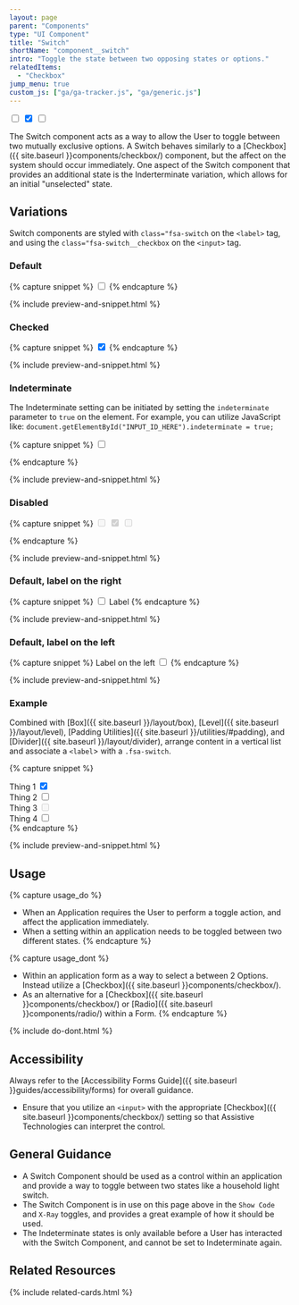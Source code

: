 ```yaml
---
layout: page
parent: "Components"
type: "UI Component"
title: "Switch"
shortName: "component__switch"
intro: "Toggle the state between two opposing states or options."
relatedItems:
  - "Checkbox"
jump_menu: true
custom_js: ["ga/ga-tracker.js", "ga/generic.js"]
---
```


<div class="ds-preview">
  <div class="fsa-level">
    <label class="fsa-switch">
      <input type="checkbox" class="fsa-switch__checkbox">
      <span class="fsa-switch__track"></span>
    </label>
    <label class="fsa-switch">
      <input checked type="checkbox" class="fsa-switch__checkbox">
      <span class="fsa-switch__track"></span>
    </label>
    <label class="fsa-switch">
      <input type="checkbox" class="fsa-switch__checkbox" id="switch-indeterminate-example__00">
      <span class="fsa-switch__track"></span>
    </label>
  </div>
  <script>
    document.getElementById("switch-indeterminate-example__00").indeterminate = true;
  </script>
</div>

The Switch component acts as a way to allow the User to toggle between two mutually exclusive options. A Switch behaves similarly to a [Checkbox]({{ site.baseurl }}components/checkbox/) component, but the affect on the system should occur immediately. One aspect of the Switch component that provides an additional state is the Inderterminate variation, which allows for an initial "unselected" state.

## Variations

Switch components are styled with `class="fsa-switch` on the `<label>` tag, and using the `class="fsa-switch__checkbox` on the `<input>` tag.

### Default

{% capture snippet %}
<label class="fsa-switch">
  <input type="checkbox" class="fsa-switch__checkbox" id="switch-example__123" name="switch-example__123">
  <span class="fsa-switch__track"></span>
</label>
{% endcapture %}

{% include preview-and-snippet.html %}

### Checked

{% capture snippet %}
<label class="fsa-switch">
  <input checked type="checkbox" class="fsa-switch__checkbox" id="switch-example__456" name="switch-example__456">
  <span class="fsa-switch__track"></span>
</label>
{% endcapture %}

{% include preview-and-snippet.html %}

### Indeterminate

The Indeterminate setting can be initiated by setting the `indeterminate` parameter to `true` on the element. For example, you can utilize JavaScript like: `document.getElementById("INPUT_ID_HERE").indeterminate = true;`

{% capture snippet %}
<label class="fsa-switch">
  <input type="checkbox" class="fsa-switch__checkbox" id="checkbox-indeterminate-example__01" name="checkbox-indeterminate-example__01">
  <span class="fsa-switch__track"></span>
</label>
<script>
  document.getElementById("checkbox-indeterminate-example__01").indeterminate = true;
</script>
{% endcapture %}

{% include preview-and-snippet.html %}

### Disabled
{% capture snippet %}
<label class="fsa-switch">
  <input disabled type="checkbox" class="fsa-switch__checkbox">
  <span class="fsa-switch__track"></span>
</label>
<label class="fsa-switch">
  <input checked disabled type="checkbox" class="fsa-switch__checkbox">
  <span class="fsa-switch__track"></span>
</label>
<label class="fsa-switch">
  <input type="checkbox" class="fsa-switch__checkbox" id="checkbox-indeterminate-example__02" disabled>
  <span class="fsa-switch__track"></span>
</label>
<script>
  document.getElementById("checkbox-indeterminate-example__02").indeterminate = true;
</script>
{% endcapture %}

{% include preview-and-snippet.html %}

### Default, label on the right

{% capture snippet %}
<span class="fsa-level fsa-level--inline">
  <label class="fsa-switch">
    <input type="checkbox" class="fsa-switch__checkbox" id="switch-example__wy7" name="switch-example__wy7">
    <span class="fsa-switch__track"></span>
  </label>
  <label for="switch-example__wy7">Label</label>
</span>
{% endcapture %}

{% include preview-and-snippet.html %}

### Default, label on the left

{% capture snippet %}
<span class="fsa-level fsa-level--inline">
  <label for="switch-example__hghg7s_1">Label on the left</label>
  <label class="fsa-switch">
    <input type="checkbox" class="fsa-switch__checkbox" id="switch-example__hghg7s_1" name="switch-example__hghg7s_1">
    <span class="fsa-switch__track"></span>
  </label>
</span>
{% endcapture %}

{% include preview-and-snippet.html %}

### Example
Combined with [Box]({{ site.baseurl }}/layout/box), [Level]({{ site.baseurl }}/layout/level), [Padding Utilities]({{ site.baseurl }}/utilities/#padding), and [Divider]({{ site.baseurl }}/layout/divider), arrange content in a vertical list and associate a `<label`> with a `.fsa-switch`.

{% capture snippet %}
<div class="fsa-grid">
  <div class="fsa-grid__1 fsa-grid__1/3@m">
    <div class="fsa-box fsa-p--none">
      <div class="fsa-level fsa-level--justify-between fsa-p--xs fsa-p-l--s fsa-p-r--s">
        <label for="switch-thing__01">Thing 1</label>
        <label class="fsa-switch">
          <input type="checkbox" class="fsa-switch__checkbox" id="switch-thing__01" name="switch-thing__01" checked="">
          <span class="fsa-switch__track"></span>
        </label>
      </div>
      <div class="fsa-divider"></div>
      <div class="fsa-level fsa-level--justify-between fsa-p--xs fsa-p-l--s fsa-p-r--s">
        <label for="switch-thing__02">Thing 2</label>
        <label class="fsa-switch">
          <input type="checkbox" class="fsa-switch__checkbox" id="switch-thing__02" name="switch-thing__02">
          <span class="fsa-switch__track"></span>
        </label>
      </div>
      <div class="fsa-divider"></div>
      <div class="fsa-level fsa-level--justify-between fsa-p--xs fsa-p-l--s fsa-p-r--s">
        <label for="switch-thing__03">Thing 3</label>
        <label class="fsa-switch">
          <input type="checkbox" class="fsa-switch__checkbox" id="switch-thing__03" name="switch-thing__03" disabled="">
          <span class="fsa-switch__track"></span>
        </label>
      </div>
      <div class="fsa-divider"></div>
      <div class="fsa-level fsa-level--justify-between fsa-p--xs fsa-p-l--s fsa-p-r--s">
        <label for="switch-thing__04">Thing 4</label>
        <label class="fsa-switch">
          <input type="checkbox" class="fsa-switch__checkbox" id="switch-thing__04" name="switch-thing__04">
          <span class="fsa-switch__track"></span>
        </label>
      </div>
    </div>
  </div>
</div>
{% endcapture %}

{% include preview-and-snippet.html %}

## Usage

{% capture usage_do %}
* When an Application requires the User to perform a toggle action, and affect the application immediately.
* When a setting within an application needs to be toggled between two different states.
{% endcapture %}

{% capture usage_dont %}
* Within an application form as a way to select a between 2 Options. Instead utilize a [Checkbox]({{ site.baseurl }}components/checkbox/).
* As an alternative for a [Checkbox]({{ site.baseurl }}components/checkbox/) or [Radio]({{ site.baseurl }}components/radio/) within a Form.
{% endcapture %}

{% include do-dont.html %}

## Accessibility

Always refer to the [Accessibility Forms Guide]({{ site.baseurl }}guides/accessibility/forms) for overall guidance.

* Ensure that you utilize an `<input>` with the appropriate [Checkbox]({{ site.baseurl }}components/checkbox/) setting so that Assistive Technologies can interpret the control.

## General Guidance

* A Switch Component should be used as a control within an application and provide a way to toggle between two states like a household light switch.
* The Switch Component is in use on this page above in the `Show Code` and `X-Ray` toggles, and provides a great example of how it should be used.
* The Indeterminate states is only available before a User has interacted with the Switch Component, and cannot be set to Indeterminate again.

## Related Resources

{% include related-cards.html %}

